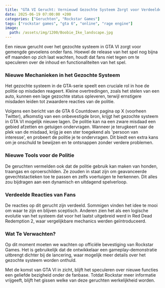 ```yaml
---
title: "GTA VI Gerucht: Vernieuwd Gezochte Systeem Zorgt voor Verdeelde Reacties"
date: 2025-06-19 07:00:00 +200
categories: ["Geruchten", "Rockstar Games"]
tags: ["rockstar games", "gta 6", "online", "rage engine"]
image:
  path: /assets/img/1200/Boobie_Ike_landscape.jpg
---
```


Een nieuw gerucht over het gezochte systeem in GTA VI zorgt voor gemengde gevoelens onder fans. Hoewel de release van het spel nog bijna elf maanden op zich laat wachten, houdt dat fans niet tegen om te speculeren over de inhoud en functionaliteiten van het spel.

### Nieuwe Mechanieken in het Gezochte Systeem

Het gezochte systeem in de GTA-serie speelt een cruciale rol in hoe de politie op misdaden reageert. Kleine overtredingen, zoals het stelen van een auto, kunnen een lage gezochte status opleveren, terwijl ernstigere misdaden leiden tot zwaardere reacties van de politie.

Volgens een bericht van de GTA 6 Countdown pagina op X (voorheen Twitter), afkomstig van een onbevestigde bron, krijgt het gezochte systeem in GTA VI mogelijk nieuwe lagen. De politie kan na een zware misdaad een gebied afzetten en getuigen ondervragen. Wanneer je terugkeert naar de plek van de misdaad, krijg je een ster toegekend als 'persoon van interesse', en probeert de politie je te ondervragen. Dit biedt een extra kans om je onschuld te bewijzen en te ontsnappen zonder verdere problemen.

### Nieuwe Tools voor de Politie

De geruchten vermelden ook dat de politie gebruik kan maken van honden, traangas en oproerschilden. Ze zouden in staat zijn om geavanceerde gevechtstactieken toe te passen en zelfs voertuigen te herkennen. Dit alles zou bijdragen aan een dynamisch en uitdagend spelverloop.

### Verdeelde Reacties van Fans

De reacties op dit gerucht zijn verdeeld. Sommigen vinden het idee te mooi om waar te zijn en blijven sceptisch. Anderen zien het als een logische evolutie van het systeem dat voor het laatst uitgebreid werd in Red Dead Redemption 2, waar vergelijkbare mechanics werden geïntroduceerd.

### Wat Te Verwachten?

Op dit moment moeten we wachten op officiële bevestiging van Rockstar Games. Het is gebruikelijk dat de ontwikkelaar een gameplay-demonstratie uitbrengt dichter bij de lancering, waar mogelijk meer details over het gezochte systeem worden onthuld.

Met de komst van GTA VI in zicht, blijft het speculeren over nieuwe functies een geliefde bezigheid onder de fanbase. Totdat Rockstar meer informatie vrijgeeft, blijft het gissen welke van deze geruchten werkelijkheid worden.